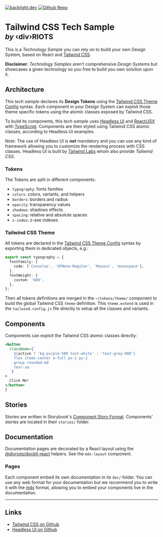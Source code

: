 [![backlight.dev](https://img.shields.io/badge/Open%20in-Backlight.dev%20editor-%23f8c307)](https://backlight.dev/review/U3bRwsh0qncQBY27uPGi)
[![Github Repo](https://img.shields.io/github/last-commit/divriots/starter-tailwindcss)](https://github.com/divriots/starter-tailwindcss)

# Tailwind CSS Tech Sample <br/><small>_by_ ‹div›RIOTS</small>

This is a _Technology Sample_ you can rely on to build your own Design System, based on React and [Tailwind CSS](https://tailwindcss.com/).

**Disclaimer**: _Technology Samples_ aren't comprehensive _Design Systems_ but showcases a given technology so you free to build you own solution upon it.

## Architecture

This _tech sample_ declares its **Design Tokens** using the [Tailwind CSS Theme Config](https://tailwindcss.com/docs/configuration) syntax. Each component in your Design System can exploit those theme specific tokens using the atomic classes exposed by Tailwind CSS.

To build its components, this _tech sample_ uses [Headless UI](https://headlessui.dev/) and [React/JSX](https://reactjs.org/docs/introducing-jsx.html) with [TypeScript](https://www.typescriptlang.org/). Components are then styled using Tailwind CSS atomic classes, according to Headless UI examples.

_Note_: The use of Headless UI is **not** mandatory and you can use any kind of framework allowing you to customize the rendering process with CSS classes. Headless UI is built by [Tailwind Labs](https://github.com/tailwindlabs) whom also provide _Tailwind CSS_.

### Tokens

The Tokens are split in different components:

- `typography`: fonts families
- `colors`: colors, variants, and helpers
- `borders`: borders and radius
- `opacity`: transparency values
- `shadows`: shadows effects
- `spacing`: relative and absolute spaces
- `z-index`: z-axe indexes

### Tailwind CSS Theme

All tokens are declared in the [Tailwind CSS Theme Config](https://tailwindcss.com/docs/configuration) syntax by exporting them in dedicated objects, e.g.:

```ts
export const typography = {
  fontFamily: {
    code: ['Consolas', 'SFMono-Regular', 'Monaco', 'monospace'],
  },
  fontWeight: {
    custom: '600',
  },
};
```

Then all tokens definitions are merged in the `~/tokens/theme/` component to build the global Tailwind CSS `theme` definition. This `theme.extend` is used in the `tailwind.config.js` file directly to setup all the classes and variants.

## Components

Components can exploit the Tailwind CSS atomic classes directly:

```jsx
<button
  className={`
    ${active ? 'bg-purple-500 text-white' : 'text-grey-900'}
    flex items-center w-full px-2 py-2
    group rounded-md
    text-sm
  `}
>
  Click Me!
</button>
}
```

## Stories

Stories are written in Storybook's [Component Story Format](https://backlight.dev/docs/component-story-format). Components' stories are located in their `stories/` folder.

## Documentation

Documentation pages are decorated by a React layout using the [@divriots/dockit-react](https://github.com/divriots/dockit-react) helpers. See the `mdx-layout` component.

### Pages

Each component embed its own documentation in its `doc/` folder. You can use any web format for your documentation but we recommend you to write it with the [mdx](https://backlight.dev/docs/mdx) format, allowing you to embed your components live in the documentation.

---

## Links

- [Tailwind CSS on Github](https://github.com/tailwindlabs/tailwindcss)
- [Headless UI on Github](https://github.com/tailwindlabs/headlessui)
